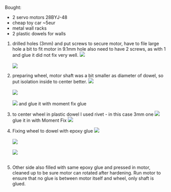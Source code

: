 

Bought:
 - 2 servo motors 28BYJ-48
 - cheap toy car ~5eur
 - metal wall racks
 - 2 plastic dowels for walls  

1. drilled holes (3mm) and put screws to secure motor, have to file large hole a bit to fit motor in 9.1mm hole
also need to have 2 screws, as with 1 and glue it did not fix very well.
 ![](wheel/wheels-setup1.jpg)<br><br>
 ![](wheel/wheels-setup2.jpg)

2. preparing wheel, motor shaft was a bit smaller as diameter of dowel, so put isolation inside to center better.
 ![](wheel/wheels-setup3.jpg)<br><br>
 ![](wheel/wheels-setup4.jpg)<br><br>
 ![](wheel/wheels-setup5.jpg)
 and glue it with moment fix glue

3. to center wheel in plastic dowel I used rivet - in this case 3mm one
 ![](wheel/wheels-setup6.jpg)  
  glue it in with Moment Fix
 ![](wheel/wheels-setup7.jpg)  

4. Fixing wheel to dowel with epoxy glue
 ![](wheel/wheels-setup8.jpg)<br><br>
 ![](wheel/wheels-setup9.jpg)<br><br>
 ![](wheel/wheels-setup10.jpg)<br><br>

5. Other side also filled with same epoxy glue and pressed in motor, cleaned up to be sure motor can rotated after hardening.
 Run motor to ensure that no glue is between motor itself and wheel, only shaft is glued.
